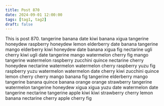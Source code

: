 ```yaml
---
title: Post 870
date: 2024-09-01 12:00:00
tags: [tag1, tag2]
draft: false
---
```

This is post 870.
tangerine
banana
date
kiwi
banana
xigua
tangerine
honeydew
raspberry
honeydew
lemon
elderberry
date
banana
tangerine
mango
elderberry
kiwi
honeydew
date
banana
xigua
fig
nectarine
ugli
cherry
kiwi
ugli
date
tangerine
mango
watermelon
cherry
fig
mango
tangerine
watermelon
raspberry
zucchini
quince
nectarine
cherry
honeydew
nectarine
watermelon
watermelon
cherry
raspberry
yuzu
fig
raspberry
yuzu
watermelon
watermelon
date
cherry
kiwi
zucchini
quince
lemon
cherry
cherry
mango
banana
fig
tangerine
elderberry
mango
tangerine
banana
quince
banana
orange
orange
strawberry
tangerine
watermelon
tangerine
honeydew
xigua
xigua
yuzu
date
watermelon
date
tangerine
nectarine
tangerine
apple
kiwi
kiwi
strawberry
cherry
lemon
banana
nectarine
cherry
apple
cherry
fig
